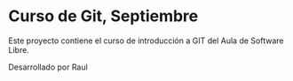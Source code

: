 # Curso de Git, Septiembre

Este proyecto contiene el curso de introducción a GIT del Aula de Software Libre.

Desarrollado por Raul

